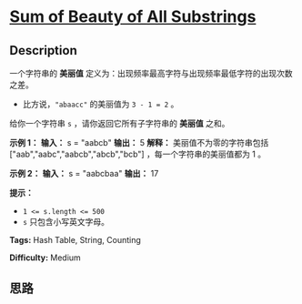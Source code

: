 # [Sum of Beauty of All Substrings][title]

## Description

一个字符串的 **美丽值** 定义为：出现频率最高字符与出现频率最低字符的出现次数之差。

  * 比方说，`"abaacc"` 的美丽值为 `3 - 1 = 2` 。

给你一个字符串 `s` ，请你返回它所有子字符串的 **美丽值** 之和。

**示例 1：**
            **输入：** s = "aabcb"    **输出：** 5    **解释：** 美丽值不为零的字符串包括 ["aab","aabc","aabcb","abcb","bcb"] ，每一个字符串的美丽值都为 1 。

**示例 2：**
            **输入：** s = "aabcbaa"    **输出：** 17    

**提示：**

  * `1 <= s.length <= 500`
  * `s` 只包含小写英文字母。


**Tags:** Hash Table, String, Counting

**Difficulty:** Medium

## 思路

[title]: https://leetcode-cn.com/problems/sum-of-beauty-of-all-substrings
